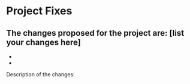 # Project Fixes

The changes proposed for the project are:
[list your changes here]
-
-
-

Description of the changes:



